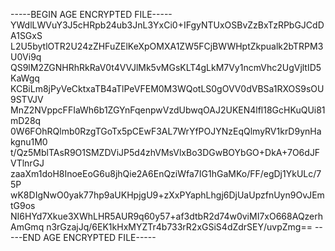 -----BEGIN AGE ENCRYPTED FILE-----
YWdlLWVuY3J5cHRpb24ub3JnL3YxCi0+IFgyNTUxOSBvZzBxTzRPbGJCdDA1SGxS
L2U5bytlOTR2U24zZHFuZElKeXpOMXA1ZW5FCjBWWHptZkpualk2bTRPM3U0Vi9q
QS9lM2ZGNHRhRkRaV0t4VVJlMk5vMGsKLT4gLkM7Vy1ncmVhc2UgVjltID5KaWgq
KCBiLm8jPyVeCktxaTB4aTlPeVFEM0M3WQotLS0gOVV0dVBSa1RXOS9sOU9STVJV
MnZ2NVppcFFIaWh6b1ZGYnFqenpwVzdUbwqOAJ2UKEN4lfl18GcHKuQUi81mD28q
0W6FOhRQlmb0RzgTGoTx5pCEwF3AL7WrYfPOJYNzEqQlmyRV1krD9ynHakgnu1M0
t/Qz5MblTAsR9O1SMZDViJP5d4zhVMsVlxBo3DGwBOYbGO+DkA+7O6dJFVTlnrGJ
zaaXm1doH8InoeEoG6u8jhQie2A6EnQziWfa7IG1hGaMKo/FF/egDj1YkULc/75P
wK8DIgNwO0yak77hp9aUKHpjgU9+zXxPYaphLhgj6DjUaUpzfnUyn9OvJEmtG9os
NI6HYd7Xkue3XWhLHR5AUR9q60y57+af3dtbR2d74w0viMI7xO668AQzerhAmGmq
n3rGzajJq/6EK1kHxMYZTr4b733rR2xGSiS4dZdrSEY/uvpZmg==
-----END AGE ENCRYPTED FILE-----
